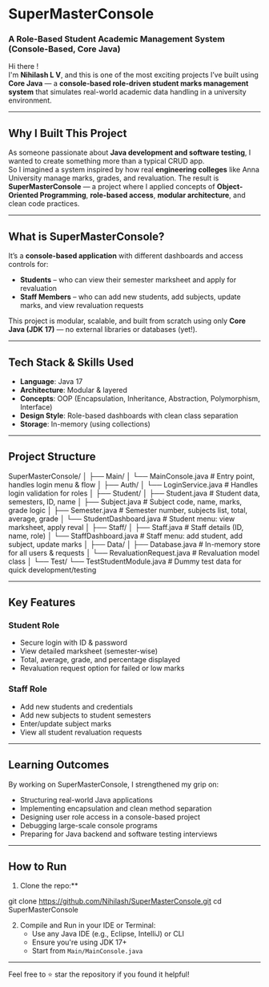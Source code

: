 #  SuperMasterConsole
### A Role-Based Student Academic Management System (Console-Based, Core Java)

Hi there !  
I'm **Nihilash L V**, and this is one of the most exciting projects I’ve built using **Core Java** — a **console-based role-driven student marks management system** that simulates real-world academic data handling in a university environment.

---

##  Why I Built This Project

As someone passionate about **Java development and software testing**, I wanted to create something more than a typical CRUD app.  
So I imagined a system inspired by how real **engineering colleges** like Anna University manage marks, grades, and revaluation. The result is **SuperMasterConsole** — a project where I applied concepts of **Object-Oriented Programming**, **role-based access**, **modular architecture**, and clean code practices.

---

##  What is SuperMasterConsole?

It’s a **console-based application** with different dashboards and access controls for:

- **Students** – who can view their semester marksheet and apply for revaluation  
- **Staff Members** – who can add new students, add subjects, update marks, and view revaluation requests

This project is modular, scalable, and built from scratch using only **Core Java (JDK 17)** — no external libraries or databases (yet!).

---

##  Tech Stack & Skills Used

-  **Language**: Java 17  
-  **Architecture**: Modular & layered  
-  **Concepts**: OOP (Encapsulation, Inheritance, Abstraction, Polymorphism, Interface)  
-  **Design Style**: Role-based dashboards with clean class separation  
- **Storage**: In-memory (using collections)

---

##  Project Structure

SuperMasterConsole/
│
├── Main/
│   └── MainConsole.java            # Entry point, handles login menu & flow
│
├── Auth/
│   └── LoginService.java           # Handles login validation for roles
│
├── Student/
│   ├── Student.java                # Student data, semesters, ID, name
│   ├── Subject.java                # Subject code, name, marks, grade logic
│   ├── Semester.java               # Semester number, subjects list, total, average, grade
│   └── StudentDashboard.java       # Student menu: view marksheet, apply reval
│
├── Staff/
│   ├── Staff.java                  # Staff details (ID, name, role)
│   └── StaffDashboard.java         # Staff menu: add student, add subject, update marks
│
├── Data/
│   ├── Database.java               # In-memory store for all users & requests
│   └── RevaluationRequest.java     # Revaluation model class
│
└── Test/
    └── TestStudentModule.java      # Dummy test data for quick development/testing



---

##  Key Features

###  Student Role
- Secure login with ID & password  
- View detailed marksheet (semester-wise)  
- Total, average, grade, and percentage displayed  
- Revaluation request option for failed or low marks  

###  Staff Role
- Add new students and credentials  
- Add new subjects to student semesters  
- Enter/update subject marks  
- View all student revaluation requests  

---

##  Learning Outcomes

By working on SuperMasterConsole, I strengthened my grip on:
- Structuring real-world Java applications  
- Implementing encapsulation and clean method separation  
- Designing user role access in a console-based project  
- Debugging large-scale console programs  
- Preparing for Java backend and software testing interviews  

---

##  How to Run

1. Clone the repo:**

git clone https://github.com/Nihilash/SuperMasterConsole.git
cd SuperMasterConsole

2. Compile and Run in your IDE or Terminal:
   - Use any Java IDE (e.g., Eclipse, IntelliJ) or CLI
   - Ensure you're using JDK 17+
   - Start from `Main/MainConsole.java`

---

Feel free to ⭐ star the repository if you found it helpful!
